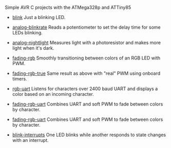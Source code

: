 Simple AVR C projects with the ATMega328p and ATTiny85

* [blink](https://github.com/spro/learning-avrc/tree/master/blink)
  Just a blinking LED.

* [analog-blinkrate](https://github.com/spro/learning-avrc/tree/master/analog-blinkrate)
  Reads a potentiometer to set the delay time for some LEDs blinking.

* [analog-nightlight](https://github.com/spro/learning-avrc/tree/master/analog-nightlight)
  Measures light with a photoresistor and makes more light when it's dark.

* [fading-rgb](https://github.com/spro/learning-avrc/tree/master/fading-rgb)
  Smoothly transitioning between colors of an RGB LED with PWM.

* [fading-rgb-true](https://github.com/spro/learning-avrc/tree/master/fading-rgb-true)
  Same result as above with "real" PWM using onboard timers.

* [rgb-uart](https://github.com/spro/learning-avrc/tree/master/rgb-uart)
  Listens for characters over 2400 baud UART and displays a color based on an incoming character.

* [fading-rgb-uart](https://github.com/spro/learning-avrc/tree/master/fading-rgb-uart)
  Combines UART and soft PWM to fade between colors by character.

* [fading-rgb-uart](https://github.com/spro/learning-avrc/tree/master/fading-rgb-uart)
  Combines UART and soft PWM to fade between colors by character.

* [blink-interrupts](https://github.com/spro/learning-avrc/tree/master/blink-interrupts)
  One LED blinks while another responds to state changes with an interrupt.

